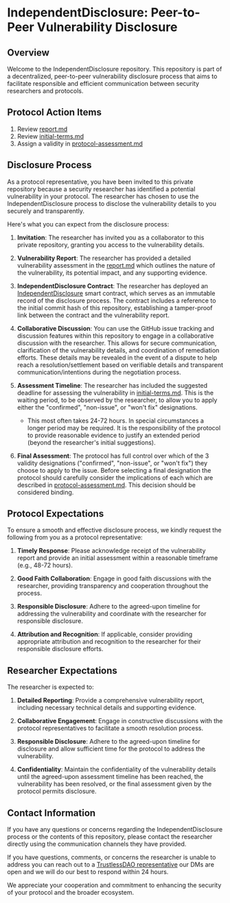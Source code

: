 # IndependentDisclosure: Peer-to-Peer Vulnerability Disclosure

## Overview
Welcome to the IndependentDisclosure repository. This repository is part of a decentralized, peer-to-peer vulnerability disclosure process that aims to facilitate responsible and efficient communication between security researchers and protocols.

## Protocol Action Items
1. Review [report.md](./report.md) 
2. Review [initial-terms.md](./initial-terms.md)
3. Assign a validity in [protocol-assessment.md](./protocol-assessment.md)

## Disclosure Process
As a protocol representative, you have been invited to this private repository because a security researcher has identified a potential vulnerability in your protocol. The researcher has chosen to use the IndependentDisclosure process to disclose the vulnerability details to you securely and transparently.

Here's what you can expect from the disclosure process:

1. **Invitation**: The researcher has invited you as a collaborator to this private repository, granting you access to the vulnerability details.

2. **Vulnerability Report**: The researcher has provided a detailed vulnerability assessment in the [report.md](./report.md) which outlines the nature of the vulnerability, its potential impact, and any supporting evidence.

3. **IndependentDisclosure Contract**: The researcher has deployed an [IndependentDisclosure](https://gist.github.com/0xKorok/cb1925bd68cf919b6d18181d46dd3cce) smart contract, which serves as an immutable record of the disclosure process. The contract includes a reference to the initial commit hash of this repository, establishing a tamper-proof link between the contract and the vulnerability report.

4. **Collaborative Discussion**: You can use the GitHub issue tracking and discussion features within this repository to engage in a collaborative discussion with the researcher. This allows for secure communication, clarification of the vulnerability details, and coordination of remediation efforts. These details may be revealed in the event of a dispute to help reach a resolution/settlement based on verifiable details and transparent communication/intentions during the negotiation process.

5. **Assessment Timeline**: The researcher has included the suggested deadline for assessing the vulnerability in [initial-terms.md](./initial-terms.md). This is the waiting period, to be observed by the researcher, to allow you to apply either the "confirmed", "non-issue", or "won't fix" designations.
    * This most often takes 24-72 hours. In special circumstances a longer period may be required. It is the responsibility of the protocol to provide reasonable evidence to justify an extended period (beyond the researcher's initial suggestions).

6. **Final Assessment**: The protocol has full control over which of the 3 validity designations ("confirmed", "non-issue", or "won't fix") they choose to apply to the issue. Before selecting a final designation the protocol should carefully consider the implications of each which are described in [protocol-assessment.md](./protocol-assessment.md). This decision should be considered binding.


## Protocol Expectations
To ensure a smooth and effective disclosure process, we kindly request the following from you as a protocol representative:

1. **Timely Response**: Please acknowledge receipt of the vulnerability report and provide an initial assessment within a reasonable timeframe (e.g., 48-72 hours).

2. **Good Faith Collaboration**: Engage in good faith discussions with the researcher, providing transparency and cooperation throughout the process.

3. **Responsible Disclosure**: Adhere to the agreed-upon timeline for addressing the vulnerability and coordinate with the researcher for responsible disclosure.

4. **Attribution and Recognition**: If applicable, consider providing appropriate attribution and recognition to the researcher for their responsible disclosure efforts.

## Researcher Expectations
The researcher is expected to:

1. **Detailed Reporting**: Provide a comprehensive vulnerability report, including necessary technical details and supporting evidence.

2. **Collaborative Engagement**: Engage in constructive discussions with the protocol representatives to facilitate a smooth resolution process.

3. **Responsible Disclosure**: Adhere to the agreed-upon timeline for disclosure and allow sufficient time for the protocol to address the vulnerability.

4. **Confidentiality**: Maintain the confidentiality of the vulnerability details until the agreed-upon assessment timeline has been reached, the vulnerability has been resolved, or the final assessment given by the protocol permits disclosure.

## Contact Information
If you have any questions or concerns regarding the IndependentDisclosure process or the contents of this repository, please contact the researcher directly using the communication channels they have provided.

If you have questions, comments, or concerns the researcher is unable to address you can reach out to a [TrustlessDAO representative](https://x.com/0xKorok) our DMs are open and we will do our best to respond within 24 hours.

We appreciate your cooperation and commitment to enhancing the security of your protocol and the broader ecosystem.